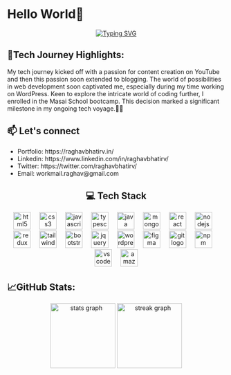 <h1>Hello World👋</h1>
<p align="center">
<a href="https://git.io/typing-svg"><img src="https://readme-typing-svg.herokuapp.com?font=Poppins&weight=500&duration=3000&pause=1000&color=F7F7F7&center=true&vCenter=true&random=false&width=435&lines=Hey!+My+Self+Raghav+Bhati%F0%9F%91%8B;Full+Stack+Web+Developer%F0%9F%91%A8%E2%80%8D%F0%9F%92%BB;MERN+Stack+Developer%E2%9A%A1;Data+Structures+And+Algorithms%E2%9C%A8" alt="Typing SVG" /></a>
</p>
<h2 >🚀Tech Journey Highlights:</h2>
  <p>My tech journey kicked off with a passion for content creation on YouTube and then this passion soon extended to blogging. The world of possibilities in web development soon captivated me, especially      
  during my time working on WordPress. Keen to explore the intricate world of coding further, I enrolled in the Masai School bootcamp. This decision marked a significant milestone in my ongoing tech voyage.👨‍💻  
  </p>
<div>
<h2>📫 Let's connect</h2>
<ul>
   <li>Portfolio: https://raghavbhatirv.in/</li>
   <li>Linkedin: https://www.linkedin.com/in/raghavbhatirv/</li>
   <li>Twitter: https://twitter.com/raghavbhatirv/</li>
   <li>Email: workmail.raghav@gmail.com</li>
</ul>
</div>
<h2 align="center">💻 Tech Stack</h2>
<div align="center">
  <img src="https://cdn.jsdelivr.net/gh/devicons/devicon/icons/html5/html5-plain-wordmark.svg" height="40" alt="html5 logo"  />
  <img width="12" />
  <img src="https://cdn.jsdelivr.net/gh/devicons/devicon/icons/css3/css3-plain-wordmark.svg" height="40" alt="css3 logo"  />
  <img width="12" />
  <img src="https://cdn.jsdelivr.net/gh/devicons/devicon/icons/javascript/javascript-original.svg" height="40" alt="javascript logo"  />
  <img width="12" />
  <img src="https://cdn.jsdelivr.net/gh/devicons/devicon/icons/typescript/typescript-original.svg" height="40" alt="typescript logo"  />
  <img width="12" />
  <img src="https://cdn.jsdelivr.net/gh/devicons/devicon/icons/java/java-original-wordmark.svg" height="40" alt="java logo"  />
  <img width="12" />
  <img src="https://cdn.jsdelivr.net/gh/devicons/devicon/icons/mongodb/mongodb-plain-wordmark.svg" height="40" alt="mongodb logo"  />
  <img width="12" />
  <img src="https://cdn.jsdelivr.net/gh/devicons/devicon/icons/react/react-original-wordmark.svg" height="40" alt="react logo"  />
  <img width="12" />
  <img src="https://cdn.jsdelivr.net/gh/devicons/devicon/icons/nodejs/nodejs-original.svg" height="40" alt="nodejs logo"  />
  <img width="12" />
  <img src="https://cdn.jsdelivr.net/gh/devicons/devicon/icons/redux/redux-original.svg" height="40" alt="redux logo"  />
  <img width="12" />
  <img src="https://cdn.jsdelivr.net/gh/devicons/devicon/icons/tailwindcss/tailwindcss-plain.svg" height="40" alt="tailwindcss logo"  />
  <img width="12" />
  <img src="https://cdn.jsdelivr.net/gh/devicons/devicon/icons/bootstrap/bootstrap-original.svg" height="40" alt="bootstrap logo"  />
  <img width="12" />
  <img src="https://cdn.jsdelivr.net/gh/devicons/devicon/icons/jquery/jquery-plain-wordmark.svg" height="40" alt="jquery logo"  />
  <img width="12" />
  <img src="https://cdn.jsdelivr.net/gh/devicons/devicon/icons/wordpress/wordpress-plain-wordmark.svg" height="40" alt="wordpress logo"  />
  <img width="12" />
  <img src="https://cdn.jsdelivr.net/gh/devicons/devicon/icons/figma/figma-original.svg" height="40" alt="figma logo"  />
  <img width="12" />
  <img src="https://cdn.jsdelivr.net/gh/devicons/devicon/icons/git/git-original.svg" height="40" alt="git logo"  />
  <img width="12" />
  <img src="https://cdn.jsdelivr.net/gh/devicons/devicon/icons/npm/npm-original-wordmark.svg" height="40" alt="npm logo"  />
  <img width="12" />
  <img src="https://cdn.jsdelivr.net/gh/devicons/devicon/icons/vscode/vscode-original.svg" height="40" alt="vscode logo"  />
  <img width="12" />
  <img src="https://cdn.jsdelivr.net/gh/devicons/devicon/icons/amazonwebservices/amazonwebservices-original.svg" height="40" alt="amazonwebservices logo"  />
</div>

<h2>📈GitHub Stats:</h2>
<div align="center">
  <img src="https://github-readme-stats.vercel.app/api?username=raghavbhati&hide_title=false&hide_rank=false&show_icons=true&include_all_commits=true&count_private=true&disable_animations=false&theme=default&locale=en&hide_border=true&order=1" height="150" alt="stats graph"  />
  <img src="https://streak-stats.demolab.com?user=raghavbhati&locale=en&mode=daily&theme=default&hide_border=true&border_radius=5&order=3" height="150" alt="streak graph"  />
</div>

